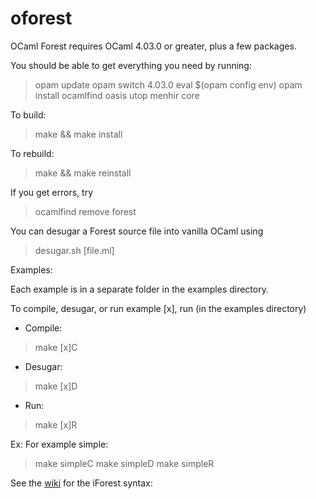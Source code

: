 # oforest

OCaml Forest requires OCaml 4.03.0 or greater,
plus a few packages.

You should be able to get everything you need by running:

> opam update
> opam switch 4.03.0
> eval $(opam config env)
> opam install ocamlfind oasis utop menhir core

To build:

> make && make install

To rebuild:

> make && make reinstall

If you get errors, try

> ocamlfind remove forest

You can desugar a Forest source file into vanilla OCaml using

> desugar.sh [file.ml]

Examples:

Each example is in a separate folder in the examples directory.

To compile, desugar, or run example [x], run (in the examples directory)
- Compile: 

> make [x]C

- Desugar: 

> make [x]D

- Run:

> make [x]R

Ex:
For example simple:

> make simpleC
> make simpleD
> make simpleR

See the [wiki](https://github.com/padsproj/oforest/wiki) for the iForest syntax: